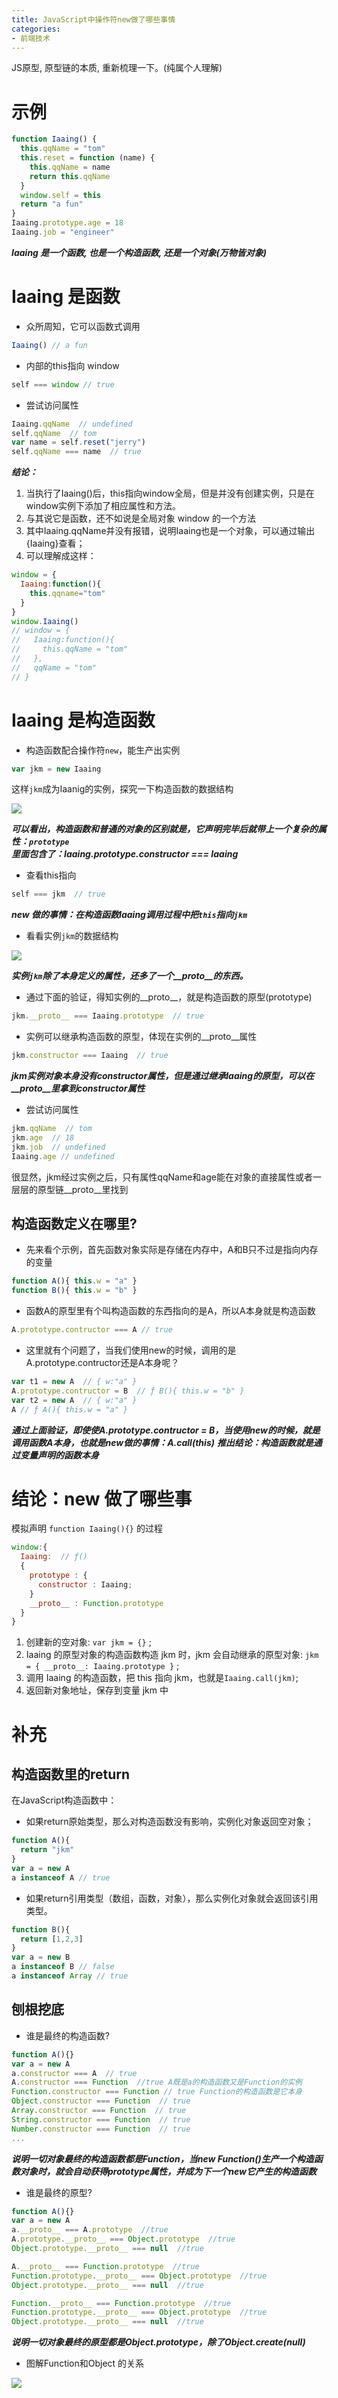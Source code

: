```yaml
---
title: JavaScript中操作符new做了哪些事情
categories: 
- 前端技术
---
```


JS原型, 原型链的本质, 重新梳理一下。(纯属个人理解)
<!--more-->

# 示例
```js
function Iaaing() {
  this.qqName = "tom"
  this.reset = function (name) {
    this.qqName = name
    return this.qqName
  }
  window.self = this
  return "a fun"
}
Iaaing.prototype.age = 18
Iaaing.job = "engineer"
```
***Iaaing 是一个函数, 也是一个构造函数, 还是一个对象(万物皆对象)***

# Iaaing 是函数

* 众所周知，它可以函数式调用
```js
Iaaing() // a fun
```
* 内部的this指向 window
```js
self === window // true
```
* 尝试访问属性
```js
Iaaing.qqName  // undefined
self.qqName  // tom
var name = self.reset("jerry")
self.qqName === name  // true
```
***结论：***
1. 当执行了Iaaing()后，this指向window全局，但是并没有创建实例，只是在window实例下添加了相应属性和方法。
2. 与其说它是函数，还不如说是全局对象 window 的一个方法
3. 其中Iaaing.qqName并没有报错，说明Iaaing也是一个对象，可以通过输出{Iaaing}查看；
4. 可以理解成这样：
```js
window = {
  Iaaing:function(){
    this.qqname="tom"
  }
}
window.Iaaing()
// window = {
//   Iaaing:function(){
//     this.qqName = "tom"
//   },
//   qqName = "tom"
// }
```

# Iaaing 是构造函数
- 构造函数配合操作符`new`，能生产出实例
```js
var jkm = new Iaaing
```
这样`jkm`成为Iaanig的实例，探究一下构造函数的数据结构

<img src="new的事情/2.png"/>

***可以看出，构造函数和普通的对象的区别就是，它声明完毕后就带上一个复杂的属性：`prototype`***  
***里面包含了：Iaaing.prototype.constructor === Iaaing***

- 查看this指向
```js
self === jkm  // true
```

***new 做的事情：在构造函数Iaaing调用过程中把`this`指向`jkm`***

- 看看实例`jkm`的数据结构

<img src="new的事情/3.png"/>

***实例`jkm`除了本身定义的属性，还多了一个__proto__的东西。***

- 通过下面的验证，得知实例的__proto__，就是构造函数的原型(prototype)
```js
jkm.__proto__ === Iaaing.prototype  // true 
```


- 实例可以继承构造函数的原型，体现在实例的__proto__属性

```js
jkm.constructor === Iaaing  // true 
```
***jkm实例对象本身没有constructor属性，但是通过继承Iaaing的原型，可以在__proto__里拿到constructor属性***

- 尝试访问属性
```js
jkm.qqName  // tom
jkm.age  // 18
jkm.job  // undefined
Iaaing.age // undefined
```
很显然，jkm经过实例之后，只有属性qqName和age能在对象的直接属性或者一层层的原型链__proto__里找到

## 构造函数定义在哪里?
- 先来看个示例，首先函数对象实际是存储在内存中，A和B只不过是指向内存的变量
```js
function A(){ this.w = "a" }
function B(){ this.w = "b" }
```
- 函数A的原型里有个叫构造函数的东西指向的是A，所以A本身就是构造函数
```js
A.prototype.contructor === A // true
```
- 这里就有个问题了，当我们使用new的时候，调用的是A.prototype.contructor还是A本身呢？
```js
var t1 = new A  // { w:"a" }
A.prototype.contructor = B  // ƒ B(){ this.w = "b" }
var t2 = new A  // { w:"a" }
A // ƒ A(){ this.w = "a" }
```
***通过上面验证，即使使A.prototype.contructor = B，当使用new的时候，就是调用函数A本身，也就是new做的事情：A.call(this)***
***推出结论：构造函数就是通过变量声明的函数本身***

# 结论：new 做了哪些事
模拟声明 `function Iaaing(){}` 的过程
```js
window:{
  Iaaing:  // ƒ()
  {
    prototype : {
      constructor : Iaaing;
    }
    __proto__ : Function.prototype
  }
}
```

1. 创建新的空对象: `var jkm = {}` ;
2. Iaaing 的原型对象的构造函数构造 jkm 时，jkm 会自动继承的原型对象: `jkm = { __proto__: Iaaing.prototype }` ;
3. 调用 Iaaing 的构造函数，把 this 指向 jkm，也就是`Iaaing.call(jkm)`;
4. 返回新对象地址，保存到变量 jkm 中

# 补充
## 构造函数里的return
在JavaScript构造函数中：
- 如果return原始类型，那么对构造函数没有影响，实例化对象返回空对象；
```js
function A(){
  return "jkm"
}
var a = new A
a instanceof A // true
```
- 如果return引用类型（数组，函数，对象），那么实例化对象就会返回该引用类型。
```js
function B(){
  return [1,2,3]
}
var a = new B
a instanceof B // false
a instanceof Array // true
```

## 刨根挖底
- 谁是最终的构造函数?
```js
function A(){}  
var a = new A
a.constructor === A  // true 
A.constructor === Function  //true A既是a的构造函数又是Function的实例
Function.constructor === Function // true Function的构造函数是它本身
Object.constructor === Function  // true 
Array.constructor === Function  // true 
String.constructor === Function  // true 
Number.constructor === Function  // true 
...
```
***说明一切对象最终的构造函数都是Function，当new Function()生产一个构造函数对象时，就会自动获得prototype属性，并成为下一个new它产生的构造函数***
- 谁是最终的原型?
```js
function A(){}  
var a = new A
a.__proto__ === A.prototype  //true
A.prototype.__proto__ === Object.prototype  //true
Object.prototype.__proto__ === null  //true

A.__proto__ === Function.prototype  //true
Function.prototype.__proto__ === Object.prototype  //true
Object.prototype.__proto__ === null  //true

Function.__proto__ === Function.prototype  //true
Function.prototype.__proto__ === Object.prototype  //true
Object.prototype.__proto__ === null  //true
```
***说明一切对象最终的原型都是Object.prototype，除了Object.create(null)***
- 图解Function和Object 的关系
<img src="new的事情/4.png"/>